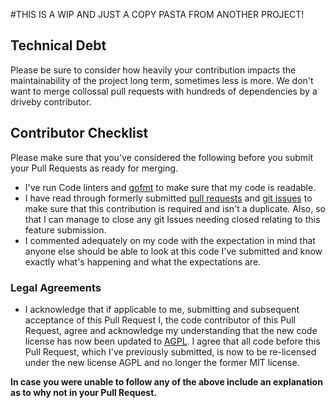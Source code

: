 #THIS IS A WIP AND JUST A COPY PASTA FROM ANOTHER PROJECT!
## Technical Debt
Please be sure to consider how heavily your contribution impacts the maintainability of the project long term, sometimes less is more.  We don't want to merge collossal pull requests with hundreds of dependencies by a driveby contributor.

## Contributor Checklist
Please make sure that you've considered the following before you submit your Pull Requests as ready for merging.
* I've run Code linters and [gofmt](https://golang.org/cmd/gofmt/) to make sure that my code is readable.
* I have read through formerly submitted [pull requests](https://github.com/Maxjr2/docker-python-sql/pulls) and [git issues](https://github.com/Maxjr2/docker-python-sql/issues) to make sure that this contribution is required and isn't a duplicate. Also, so that I can manage to close any git Issues needing closed relating to this feature submission.
* I commented adequately on my code with the expectation in mind that anyone else should be able to look at this code I've submitted and know exactly what's happening and what the expectations are.

### Legal Agreements
* I acknowledge that if applicable to me, submitting and subsequent acceptance of this Pull Request I, the code contributor of this Pull Request, agree and acknowledge my understanding that the new code license has now been updated to [AGPL](/LICENSE.md). I agree that all code before this Pull Request, which I've previously submitted, is now to be re-licensed under the new license AGPL and no longer the former MIT license.

**In case you were unable to follow any of the above include an explanation as to why not in your Pull Request.**

